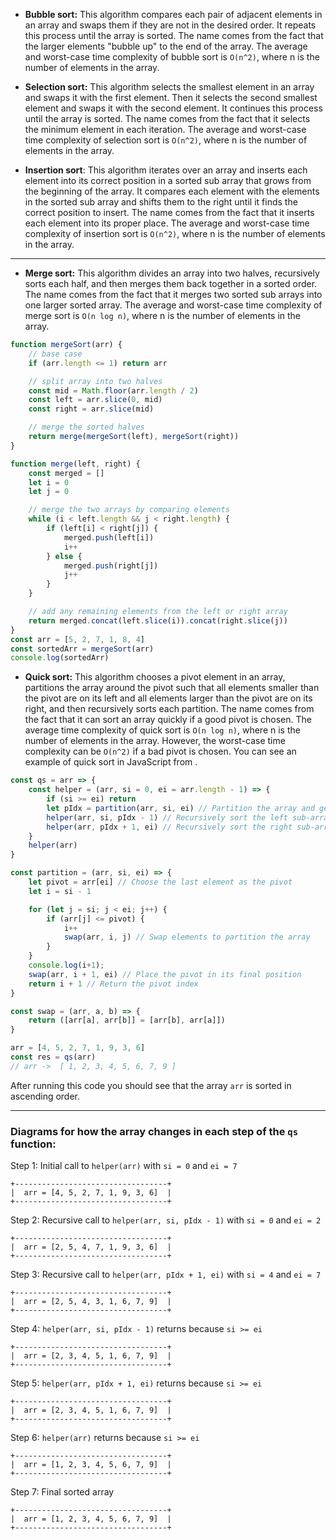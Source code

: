 -   **Bubble sort:** This algorithm compares each pair of adjacent elements in an array and swaps them if they are not in the desired order. It repeats this process until the array is sorted. The name comes from the fact that the larger elements "bubble up" to the end of the array. The average and worst-case time complexity of bubble sort is `O(n^2)`, where n is the number of elements in the array.

-   **Selection sort:** This algorithm selects the smallest element in an array and swaps it with the first element. Then it selects the second smallest element and swaps it with the second element. It continues this process until the array is sorted. The name comes from the fact that it selects the minimum element in each iteration. The average and worst-case time complexity of selection sort is `O(n^2)`, where n is the number of elements in the array.

-   **Insertion sort**: This algorithm iterates over an array and inserts each element into its correct position in a sorted sub array that grows from the beginning of the array. It compares each element with the elements in the sorted sub array and shifts them to the right until it finds the correct position to insert. The name comes from the fact that it inserts each element into its proper place. The average and worst-case time complexity of insertion sort is `O(n^2)`, where n is the number of elements in the array.

---

-   **Merge sort:** This algorithm divides an array into two halves, recursively sorts each half, and then merges them back together in a sorted order. The name comes from the fact that it merges two sorted sub arrays into one larger sorted array. The average and worst-case time complexity of merge sort is `O(n log n)`, where n is the number of elements in the array.

```js
function mergeSort(arr) {
	// base case
	if (arr.length <= 1) return arr

	// split array into two halves
	const mid = Math.floor(arr.length / 2)
	const left = arr.slice(0, mid)
	const right = arr.slice(mid)

	// merge the sorted halves
	return merge(mergeSort(left), mergeSort(right))
}

function merge(left, right) {
	const merged = []
	let i = 0
	let j = 0

	// merge the two arrays by comparing elements
	while (i < left.length && j < right.length) {
		if (left[i] < right[j]) {
			merged.push(left[i])
			i++
		} else {
			merged.push(right[j])
			j++
		}
	}

	// add any remaining elements from the left or right array
	return merged.concat(left.slice(i)).concat(right.slice(j))
}
const arr = [5, 2, 7, 1, 8, 4]
const sortedArr = mergeSort(arr)
console.log(sortedArr)
```

-   **Quick sort:** This algorithm chooses a pivot element in an array, partitions the array around the pivot such that all elements smaller than the pivot are on its left and all elements larger than the pivot are on its right, and then recursively sorts each partition. The name comes from the fact that it can sort an array quickly if a good pivot is chosen. The average time complexity of quick sort is `O(n log n)`, where n is the number of elements in the array. However, the worst-case time complexity can be `O(n^2)` if a bad pivot is chosen. You can see an example of quick sort in JavaScript from .

```javascript
const qs = arr => {
    const helper = (arr, si = 0, ei = arr.length - 1) => {
        if (si >= ei) return
        let pIdx = partition(arr, si, ei) // Partition the array and get the pivot index
        helper(arr, si, pIdx - 1) // Recursively sort the left sub-array
        helper(arr, pIdx + 1, ei) // Recursively sort the right sub-array
    }
    helper(arr)
}

const partition = (arr, si, ei) => {
    let pivot = arr[ei] // Choose the last element as the pivot
    let i = si - 1

    for (let j = si; j < ei; j++) {
        if (arr[j] <= pivot) {
            i++
            swap(arr, i, j) // Swap elements to partition the array
        }
    }
	console.log(i+1);
    swap(arr, i + 1, ei) // Place the pivot in its final position
    return i + 1 // Return the pivot index
}

const swap = (arr, a, b) => {
    return ([arr[a], arr[b]] = [arr[b], arr[a]])
}

arr = [4, 5, 2, 7, 1, 9, 3, 6]
const res = qs(arr)
// arr ->  [ 1, 2, 3, 4, 5, 6, 7, 9 ]

```

After running this code you should see that the array `arr` is sorted in ascending order.

---

### Diagrams for how the array changes in each step of the `qs` function:

Step 1: Initial call to `helper(arr)` with `si = 0` and `ei = 7`

```
+----------------------------------+
|  arr = [4, 5, 2, 7, 1, 9, 3, 6]  |
+----------------------------------+
```

Step 2: Recursive call to `helper(arr, si, pIdx - 1)` with `si = 0` and `ei = 2`

```
+----------------------------------+
|  arr = [2, 5, 4, 7, 1, 9, 3, 6]  |
+----------------------------------+
```

Step 3: Recursive call to `helper(arr, pIdx + 1, ei)` with `si = 4` and `ei = 7`

```
+----------------------------------+
|  arr = [2, 5, 4, 3, 1, 6, 7, 9]  |
+----------------------------------+
```

Step 4: `helper(arr, si, pIdx - 1)` returns because `si >= ei`

```
+----------------------------------+
|  arr = [2, 3, 4, 5, 1, 6, 7, 9]  |
+----------------------------------+
```

Step 5: `helper(arr, pIdx + 1, ei)` returns because `si >= ei`

```
+----------------------------------+
|  arr = [2, 3, 4, 5, 1, 6, 7, 9]  |
+----------------------------------+
```

Step 6: `helper(arr)` returns because `si >= ei`

```
+----------------------------------+
|  arr = [1, 2, 3, 4, 5, 6, 7, 9]  |
+----------------------------------+
```

Step 7: Final sorted array

```
+----------------------------------+
|  arr = [1, 2, 3, 4, 5, 6, 7, 9]  |
+----------------------------------+
```
